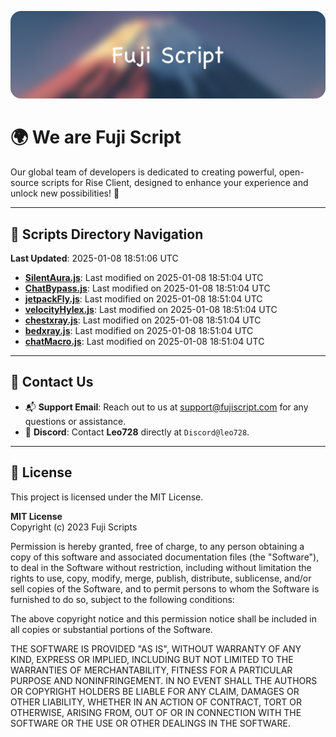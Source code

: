 ![Banner](.github/b.webp)

# 🌍 **We are Fuji Script**

Our global team of developers is dedicated to creating powerful, open-source scripts for Rise Client, designed to enhance your experience and unlock new possibilities! 🌟

---
<!-- SCRIPTS_NAVIGATION_START -->
## 📂 **Scripts Directory Navigation**

**Last Updated**: 2025-01-08 18:51:06 UTC

- **[SilentAura.js](scripts/SilentAura.js)**: Last modified on 2025-01-08 18:51:04 UTC
- **[ChatBypass.js](scripts/ChatBypass.js)**: Last modified on 2025-01-08 18:51:04 UTC
- **[jetpackFly.js](scripts/jetpackFly.js)**: Last modified on 2025-01-08 18:51:04 UTC
- **[velocityHylex.js](scripts/velocityHylex.js)**: Last modified on 2025-01-08 18:51:04 UTC
- **[chestxray.js](scripts/chestxray.js)**: Last modified on 2025-01-08 18:51:04 UTC
- **[bedxray.js](scripts/bedxray.js)**: Last modified on 2025-01-08 18:51:04 UTC
- **[chatMacro.js](scripts/chatMacro.js)**: Last modified on 2025-01-08 18:51:04 UTC

<!-- SCRIPTS_NAVIGATION_END -->

---

## 💬 **Contact Us**  
- 📬 **Support Email**: Reach out to us at [support@fujiscript.com](mailto:support@fujiscript.com) for any questions or assistance.  
- 💬 **Discord**: Contact **Leo728** directly at `Discord@leo728`.

---

## 📜 **License**

This project is licensed under the MIT License.  

**MIT License**  
Copyright (c) 2023 Fuji Scripts  

Permission is hereby granted, free of charge, to any person obtaining a copy of this software and associated documentation files (the "Software"), to deal in the Software without restriction, including without limitation the rights to use, copy, modify, merge, publish, distribute, sublicense, and/or sell copies of the Software, and to permit persons to whom the Software is furnished to do so, subject to the following conditions:  

The above copyright notice and this permission notice shall be included in all copies or substantial portions of the Software.  

THE SOFTWARE IS PROVIDED "AS IS", WITHOUT WARRANTY OF ANY KIND, EXPRESS OR IMPLIED, INCLUDING BUT NOT LIMITED TO THE WARRANTIES OF MERCHANTABILITY, FITNESS FOR A PARTICULAR PURPOSE AND NONINFRINGEMENT. IN NO EVENT SHALL THE AUTHORS OR COPYRIGHT HOLDERS BE LIABLE FOR ANY CLAIM, DAMAGES OR OTHER LIABILITY, WHETHER IN AN ACTION OF CONTRACT, TORT OR OTHERWISE, ARISING FROM, OUT OF OR IN CONNECTION WITH THE SOFTWARE OR THE USE OR OTHER DEALINGS IN THE SOFTWARE.  
